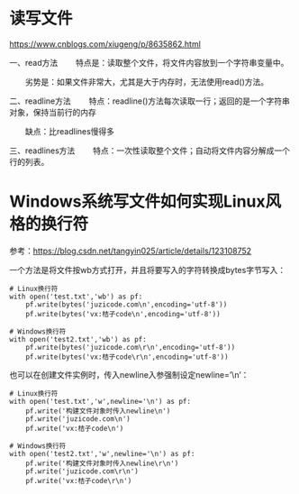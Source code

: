 # 读写文件
https://www.cnblogs.com/xiugeng/p/8635862.html

一、read方法
　　特点是：读取整个文件，将文件内容放到一个字符串变量中。

　　劣势是：如果文件非常大，尤其是大于内存时，无法使用read()方法。

二、readline方法
　　特点：readline()方法每次读取一行；返回的是一个字符串对象，保持当前行的内存

　　缺点：比readlines慢得多

三、readlines方法
　　特点：一次性读取整个文件；自动将文件内容分解成一个行的列表。



# Windows系统写文件如何实现Linux风格的换行符
参考：https://blog.csdn.net/tangyin025/article/details/123108752

一个方法是将文件按wb方式打开，并且将要写入的字符转换成bytes字节写入：
```
# Linux换行符
with open('test.txt','wb') as pf:
    pf.write(bytes('juzicode.com\n',encoding='utf-8'))
    pf.write(bytes('vx:桔子code\n',encoding='utf-8'))

# Windows换行符
with open('test2.txt','wb') as pf:
    pf.write(bytes('juzicode.com\r\n',encoding='utf-8'))
    pf.write(bytes('vx:桔子code\r\n',encoding='utf-8'))
```

也可以在创建文件实例时，传入newline入参强制设定newline=’\n’：
```
# Linux换行符
with open('test.txt','w',newline='\n') as pf:
    pf.write('构建文件对象时传入newline\n') 
    pf.write('juzicode.com\n')
    pf.write('vx:桔子code\n')

# Windows换行符
with open('test2.txt','w',newline='\n') as pf:
    pf.write('构建文件对象时传入newline\r\n') 
    pf.write('juzicode.com\r\n')
    pf.write('vx:桔子code\r\n')
```